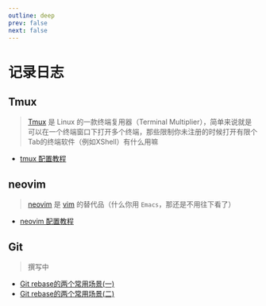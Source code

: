 ```yaml
---
outline: deep
prev: false
next: false
---
```


# 记录日志

## Tmux

> [Tmux](https://github.com/tmux/tmux/wiki) 是 Linux 的一款终端复用器（Terminal Multiplier），简单来说就是可以在一个终端窗口下打开多个终端，那些限制你未注册的时候打开有限个Tab的终端软件（例如XShell）有什么用嘛

* [tmux 配置教程](/blog/tmux/index.md)

## neovim

> [neovim](https://neovim.io/) 是 [vim](https://www.vim.org/) 的替代品（什么你用 `Emacs`，那还是不用往下看了）

* [neovim 配置教程](/blog/neovim_config/index.md)

## Git

> 撰写中
* [Git rebase的两个常用场景(一)](/blog/git/git_rebase_common_usage/index.md)
* [Git rebase的两个常用场景(二)](/blog/git/git_rebase_common_usage_2/index.md)


